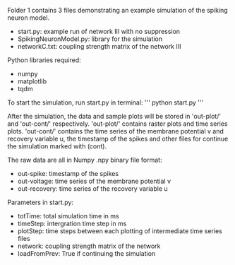 Folder 1 contains 3 files demonstrating an example simulation of the spiking neuron model.

- start.py: example run of network III with no suppression
- SpikingNeuronModel.py: library for the simulation
- networkC.txt: coupling strength matrix of the network III

Python libraries required:

- numpy
- matplotlib
- tqdm

To start the simulation, run start.py in terminal:
'''
python start.py
'''

After the simulation, the data and sample plots will be stored in 'out-plot/' and 'out-cont/' respectively. 'out-plot/' contains raster plots and time series plots. 'out-cont/' contains the time series of the membrane potential v and recovery variable u, the timestamp of the spikes and other files for continue the simulation marked with (cont).

The raw data are all in Numpy .npy binary file format:
- out-spike: timestamp of the spikes
- out-voltage: time series of the membrane potential v
- out-recovery: time series of the recovery variable u

Parameters in start.py:
- totTime: total simulation time in ms
- timeStep: intergration time step in ms
- plotStep: time steps between each plotting of intermediate time series files
- network: coupling strength matrix of the network
- loadFromPrev: True if continuing the simulation

